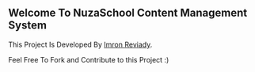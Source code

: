 ## Welcome To NuzaSchool Content Management System

This Project Is Developed By [Imron Reviady](http://www.facebook.com/imron.reviady). 

Feel Free To Fork and Contribute to this Project :)
